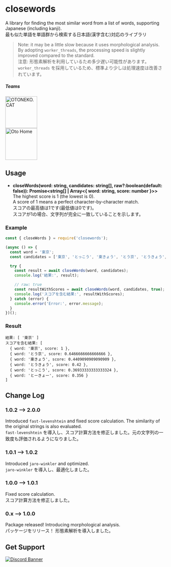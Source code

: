 # closewords
A library for finding the most similar word from a list of words, supporting Japanese (including kanji).<br>
最も似た単語を単語群から検索する日本語(漢字含む)対応のライブラリ

> Note: it may be a little slow because it uses morphological analysis. By adopting `worker_threads`, the processing speed is slightly improved compared to the standard.<br>
> 注意: 形態素解析を利用しているため多少遅い可能性があります。`worker_threads` を採用しているため、標準より少しは処理速度は改善されています。

##### Teams
<a href="https://oto.pet/"><img src="https://www.otoneko.cat/img/logo.png" alt="OTONEKO.CAT" style="display: block; width: auto; height: 100px;"/></a>
<a href="https://www.otoho.me/"><img src="https://www.otoho.me/img/logo.png" alt="Oto Home" style="display: block; width: auto; height: 100px;"/></a>

## Usage
- **closeWords(word: string, candidates: string[], raw?:boolean(default: false)): Promise\<string[] | Array\<{ word: string, score: number }\>\>**
The highest score is 1 (the lowest is 0).<br>
A score of 1 means a perfect character-by-character match.<br>
スコアの最高値は1です(最低値は0です)。<br>
スコアが1の場合、文字列が完全に一致していることを示します。

### Example
```js
const { closeWords } = require('closewords');

(async () => {
  const word = '東京';
  const candidates = ['東京', 'とっこう', '東きょう', 'とう京', 'とうきょう', 'とーきょー'];

  try {
    const result = await closeWords(word, candidates);
    console.log('結果:', result);

    // raw: true
    const resultWithScores = await closeWords(word, candidates, true);
    console.log('スコアを含む結果:', resultWithScores);
  } catch (error) {
    console.error('Error:', error.message);
  }
})();
```

### Result
```
結果: [ '東京' ]
スコアを含む結果: [
  { word: '東京', score: 1 },
  { word: 'とう京', score: 0.6466666666666666 },
  { word: '東きょう', score: 0.4409090909090909 },
  { word: 'とうきょう', score: 0.42 },
  { word: 'とっこう', score: 0.36933333333333324 },
  { word: 'とーきょー', score: 0.356 }
]
```

## Change Log
### 1.0.2 --> 2.0.0
Introduced `fast-levenshtein` and fixed score calculation. The similarity of the original strings is also evaluated.<br>
`fast-levenshtein` を導入し、スコア計算方法を修正しました。元の文字列の一致度も評価されるようになりました。
### 1.0.1 --> 1.0.2
Introduced `jaro-winkler` and optimized.<br>
`jaro-winkler` を導入し、最適化しました。
### 1.0.0 --> 1.0.1
Fixed score calculation.<br>
スコア計算方法を修正しました。
### 0.x --> 1.0.0
Package released! Introducing morphological analysis.<br>
パッケージをリリース！ 形態素解析を導入しました。
## Get Support
<a href="https://discord.gg/yKW8wWKCnS"><img src="https://discordapp.com/api/guilds/1005287561582878800/widget.png?style=banner4" alt="Discord Banner"/></a>
